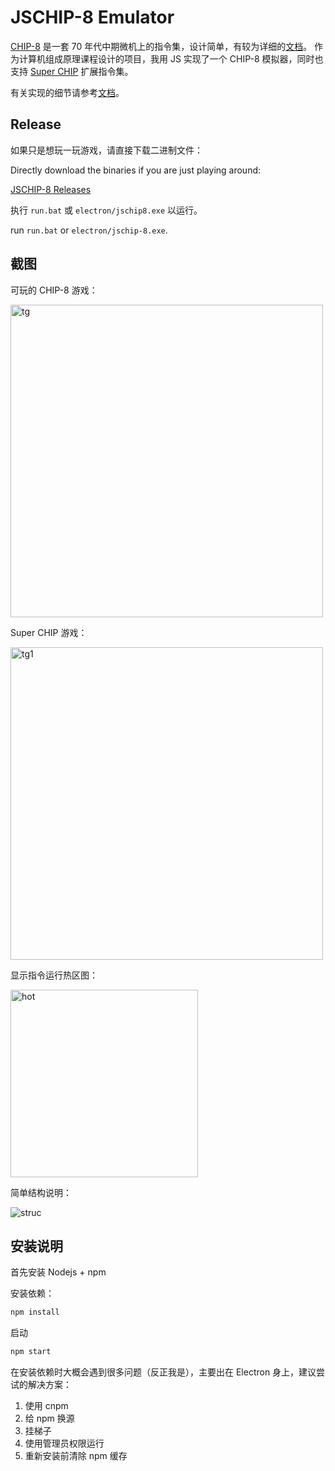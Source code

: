 # JSCHIP-8 Emulator

[CHIP-8](https://en.wikipedia.org/wiki/CHIP-8) 是一套 70 年代中期微机上的指令集，设计简单，有较为详细的[文档](http://devernay.free.fr/hacks/chip8/C8TECH10.HTM)。 作为计算机组成原理课程设计的项目，我用 JS 实现了一个 CHIP-8 模拟器，同时也支持 [Super CHIP](http://devernay.free.fr/hacks/chip8/schip.txt) 扩展指令集。

有关实现的细节请参考[文档](doc/JSCHIP-8_doc.pdf)。

## Release

如果只是想玩一玩游戏，请直接下载二进制文件：

Directly download the binaries if you are just playing around:

[JSCHIP-8 Releases](https://github.com/ssine/JSCHIP-8/releases)

执行 `run.bat` 或 `electron/jschip8.exe` 以运行。

run `run.bat` or `electron/jschip-8.exe`.

## 截图

可玩的 CHIP-8 游戏：

<img alt="tg" src="doc/typical_games.png" width=500px/>

Super CHIP 游戏：

<img alt="tg1" src="doc/typical_games2.png" width=500px/>

显示指令运行热区图：

<img alt="hot" src="doc/hot_region.png" width=300px/>

简单结构说明：

<img alt="struc" src="doc/softstruc.png"/>

## 安装说明

首先安装 Nodejs + npm

安装依赖：

```bash
npm install
```

启动

```bash
npm start
```

在安装依赖时大概会遇到很多问题（反正我是），主要出在 Electron 身上，建议尝试的解决方案：

1. 使用 cnpm
2. 给 npm 换源
3. 挂梯子
4. 使用管理员权限运行
5. 重新安装前清除 npm 缓存
